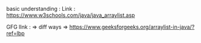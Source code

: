 basic understanding : Link : https://www.w3schools.com/java/java_arraylist.asp


GFG lInk : => diff ways => https://www.geeksforgeeks.org/arraylist-in-java/?ref=lbp
